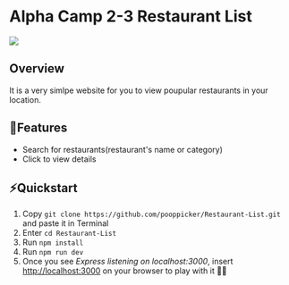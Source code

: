 # Alpha Camp 2-3 Restaurant List
![](https://i.imgur.com/VUTBp8E.jpg)

## Overview
It is a very simlpe website for you to view poupular restaurants in your location.

## 🌻Features
* Search for restaurants(restaurant's name or category)
* Click to view details

## ⚡️Quickstart
1. Copy `git clone https://github.com/pooppicker/Restaurant-List.git` and paste it in Terminal
2. Enter `cd Restaurant-List`
3. Run `npm install`
4. Run `npm run dev`
5. Once you see *Express listening on localhost:3000*, insert <a href="http://localhost:3000">http://localhost:3000</a> on your browser to play with it 👍🏻

